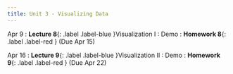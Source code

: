 ```yaml
---
title: Unit 3 - Visualizing Data
---
```


Apr 9
: **Lecture 8**{: .label .label-blue }Visualization I
  : Demo
: **Homework 8**{: .label .label-red } (Due Apr 15)

Apr 16
: **Lecture 9**{: .label .label-blue }Visualization II
  : Demo
: **Homework 9**{: .label .label-red } (Due Apr 22)
